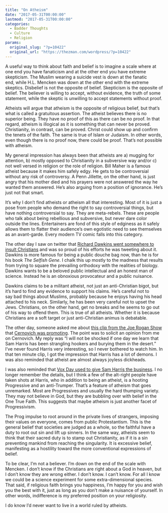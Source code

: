 ```yaml
---
title: "On Atheism"
date: "2017-05-31T00:00:00"
lastmod: "2017-05-31T00:00:00"
categories:
  - Badder Thoughts
  - Culture
  - Religion
params:
  original_slug: "?p=10422"
  original_url: "https://thezman.com/wordpress/?p=10422"
---
```


A useful way to think about faith and belief is to imagine a scale where
at one end you have fanaticism and at the other end you have extreme
skepticism. The Muslim wearing a suicide vest is down at the fanatic
end, while H.L. Mencken was down at the other end with the extreme
skeptics. Disbelief is not the opposite of belief. Skepticism is the
opposite of belief. The believer is willing to accept, without evidence,
the truth of some statement, while the skeptic is unwilling to accept
statements without proof.

Atheists will argue that atheism is the opposite of religious belief,
but that’s what is called a gratuitous assertion. The atheist believes
there is no superior being. They have no proof of this as there can be
no proof. In that regard, atheism is illogical as it is something that
can never be proved. Christianity, in contrast, can be proved. Christ
could show up and confirm the tenets of the faith. The same is true of
Islam or Judaism. In other words, even though there is no proof now,
there could be proof. That’s not possible with atheism.

My general impression has always been that atheists are a) mugging for
attention, b) mostly opposed to Christianity in a subversive way and/or
c) not well versed in religion or the role of religion. Bill Maher is a
famous atheist because it makes him safely edgy. He gets to be
controversial without any risk of controversy. A Penn Jillette, on the
other hand, is just angry that his mother died and his prayers were not
answered the way he wanted them answered. He’s also arguing from
a position of ignorance. He’s just not that smart.

It’s why I don’t find atheists or atheism all that interesting. Most of
it is just a pose from people who demand the right to say controversial
things, but have nothing controversial to say. They are meta-rebels.
These are people who talk about being rebellious and subversive, but
never dare color outside the lines. Entertainers are fond of this style
of edginess as it safely allows them to flatter their audience’s own
egotistic need to see themselves as an avant-garde. Every modern TV
comic falls into this category.

The other day I saw on twitter that
<a href="https://twitter.com/RichardDawkins/status/868803994503831552"
rel="noopener noreferrer" target="_blank">Richard Dawkins went somewhere
to insult Christians</a> and was so proud of his efforts he was tweeting
about it. Dawkins is more famous for being a public douche bag now, than
he is for his book *The Selfish Gene*. I chalk this up mostly to the
madness that results from trying to square the prevailing orthodoxy with
the realities of biology. Dawkins wants to be a beloved public
intellectual and an honest man of science. Instead he is an obnoxious
provocateur and a public nuisance.

Dawkins claims to be a militant atheist, not just an anti-Christian
bigot, but it’s hard to find any evidence to support his claims. He’s
careful not to say bad things about Muslims, probably because he enjoys
having his head attached to his neck. Similarly, he has been very
careful not to upset the Jews. Christians, on the other hand, get no
breaks and he seems to go out of his way to offend them. This is true of
all atheists. Whether it is because Christians are a soft target or just
anti-Christian animus is debatable.

The other day, someone asked me about
<a href="https://www.youtube.com/watch?v=8OxgtPUFGys"
rel="noopener noreferrer" target="_blank">this clip from the Joe Rogan
Show</a> that <a
href="https://medium.com/@Cernovich/sam-harris-joe-rogan-podcast-mike-cernovich-debate-fd8bfdc95c75"
rel="noopener noreferrer" target="_blank">Cernovich was promoting</a>.
The point was to solicit an opinion from me on Cernovich. My reply was
“I will not be shocked if one day we learn that Sam Harris has been
strangling hookers and burying them in the desert.” I’ve never found
Harris very interesting, so I never bothered to watch him. In that ten
minute clip, I got the impression that Harris has a lot of demons. I was
also reminded that atheist are almost always joyless dickheads.

I was also reminded that <a
href="https://voxday.blogspot.com/2015/05/norm-chomsky-bitchslaps-sam-harris.html"
rel="noopener noreferrer" target="_blank">Vox Day used to give Sam
Harris the business</a>. I no longer remember the details, but I think a
few of the alt-right people have taken shots at Harris, who in addition
to being an atheist, is a hooting Progressive and an anti-Trumper.
That’s a feature of atheism that goes unremarked. Most are Progressives
and usually the hard thumping variety. They may not believe in God, but
they are bubbling over with belief in the One True Faith. This suggests
that maybe atheism is just another facet of Progressivism.

The Prog impulse to root around in the private lives of strangers,
imposing their values on everyone, comes from public Protestantism. This
is the general belief that societies are judged as a whole, so the
faithful have a duty to root out sin and lift up sinners. In the same
way, atheists seem to think that their sacred duty is to stamp out
Christianity, as if it is a sin preventing mankind from reaching the
singularity. It is excessive belief, manifesting as a hostility toward
the more conventional expressions of belief.

To be clear, I’m not a believer. I’m down on the end of the scale with
Mencken. I don’t know if the Christians are right about a God in heaven,
but I don’t know they are wrong either. I don’t know. I can’t know. For
all I know we could be a science experiment for some extra-dimensional
species. That said, if religious faith brings you happiness, I’m happy
for you and wish you the best with it, just as long as you don’t make a
nuisance of yourself. In other words, indifference is my preferred
position on your religiosity.

I do know I’d never want to live in a world ruled by atheists.
